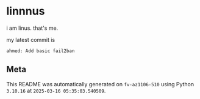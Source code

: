 # linnnus

i am linus. that's me.

my latest commit is

```
ahmed: Add basic fail2ban
```

## Meta

This README was automatically generated on `fv-az1106-510` using Python
`3.10.16` at `2025-03-16 05:35:03.540509`.
